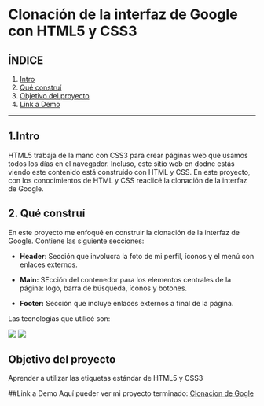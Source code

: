 # Clonación de la interfaz de Google con HTML5 y CSS3

## **ÍNDICE** 

1. [Intro](#)
2. [Qué construí](#)
3. [Objetivo del proyecto](#)
4. [Link a Demo](#)

****

## 1.Intro
HTML5 trabaja de la mano con CSS3 para crear páginas web que usamos todos los días en el navegador. Incluso, este sitio web en dodne estás viendo este contenido está construido con HTML y CSS. En este proyecto, con los conocimientos de HTML y CSS reaclicé la clonación de la interfaz de Google. 

## 2. Qué construí
En este proyecto me enfoqué en construir la clonación de la interfaz de Google. Contiene las siguiente secciones:

* **Header**: Sección que involucra la foto de mi perfil, íconos y el menú con enlaces externos.

* **Main:** SEcción del contenedor para los elementos centrales de la página: logo, barra de búsqueda, íconos y botones.

* **Footer:** Sección que incluye enlaces externos a final de la página.

Las tecnologias que utilicé son:

<img src="https://img.shields.io/badge/CSS3-1572B6?style=for-the-badge&logo=css3&logoColor=white">

<img src="https://img.shields.io/badge/HTML5-E34F26?style=for-the-badge&logo=html5&logoColor=white">

## Objetivo del proyecto

Aprender a utilizar las etiquetas estándar de HTML5 y CSS3

##Link a Demo
Aquí pueder ver mi proyecto terminado: [Clonacion de Gogle](#)
